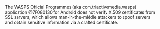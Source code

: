The WASPS Official Programmes (aka com.triactivemedia.wasps) application @7F080130 for Android does not verify X.509 certificates from SSL servers, which allows man-in-the-middle attackers to spoof servers and obtain sensitive information via a crafted certificate.